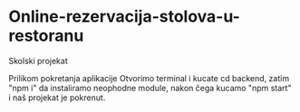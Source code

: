 # Online-rezervacija-stolova-u-restoranu

Skolski projekat

Prilikom pokretanja aplikacije
Otvorimo terminal i kucate cd backend, zatim "npm i" da instaliramo neophodne module,
nakon čega kucamo "npm start" i naš projekat je pokrenut.
